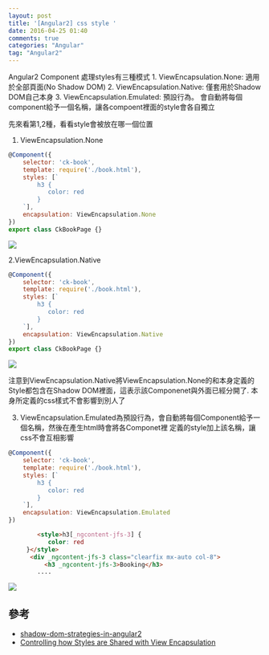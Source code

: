 ```yaml
---
layout: post
title: '[Angular2] css style '
date: 2016-04-25 01:40
comments: true
categories: "Angular"
tag: "Angular2"
---
```

Angular2 Component 處理styles有三種模式
    1. ViewEncapsulation.None: 適用於全部頁面(No Shadow DOM)
    2. ViewEncapsulation.Native: 僅套用於Shadow DOM自己本身
    3. ViewEncapsulation.Emulated: 預設行為。 會自動將每個component給予一個名稱，讓各compoent裡面的style會各自獨立
    
先來看第1,2種，看看style會被放在哪一個位置
1. ViewEncapsulation.None

```js
@Component({
    selector: 'ck-book',
    template: require('./book.html'),
    styles: [`
        h3 {
           color: red
        }
    `],
    encapsulation: ViewEncapsulation.None
})
export class CkBookPage {}
```

![](https://farm2.staticflickr.com/1645/26627939205_43b19d3144_o.png)

2.ViewEncapsulation.Native

```js
@Component({
    selector: 'ck-book',
    template: require('./book.html'),
    styles: [`
        h3 {
           color: red
        }
    `],
    encapsulation: ViewEncapsulation.Native
})
export class CkBookPage {}
```

![](https://farm2.staticflickr.com/1453/26022315254_564ea8044a_o.png)

注意到ViewEncapsulation.Native將ViewEncapsulation.None的和本身定義的Style都包含在Shadow DOM裡面，這表示該Componenet與外面已經分開了. 本身所定義的css樣式不會影響到別人了

3.  ViewEncapsulation.Emulated為預設行為，會自動將每個Component給予一個名稱，然後在產生html時會將各Componet裡
定義的style加上該名稱，讓css不會互相影響

```js
@Component({
    selector: 'ck-book',
    template: require('./book.html'),
    styles: [`
        h3 {
           color: red
        }
    `],
    encapsulation: ViewEncapsulation.Emulated
})
```
```html
		<style>h3[_ngcontent-jfs-3] {
           color: red
     }</style>
      <div _ngcontent-jfs-3 class="clearfix mx-auto col-8">
          <h3 _ngcontent-jfs-3>Booking</h3>
  		....
```

![](https://farm2.staticflickr.com/1489/26534950052_6d97a87c71_o.png)

## 參考
- [shadow-dom-strategies-in-angular2](http://blog.thoughtram.io/angular/2015/06/29/shadow-dom-strategies-in-angular2.html)
- [Controlling how Styles are Shared with View Encapsulation](https://egghead.io/lessons/angular-2-controlling-how-styles-are-shared-with-view-encapsulation)

